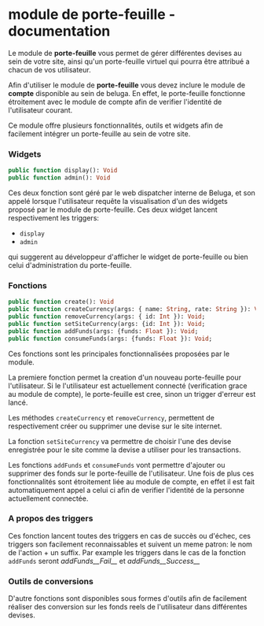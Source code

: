 module de porte-feuille - documentation
=============================

Le module de __porte-feuille__ vous permet de gérer différentes devises au sein de votre site,
ainsi qu'un porte-feuille virtuel qui pourra être attribué a chacun de vos utilisateur.

Afin d'utiliser le module de __porte-feuille__ vous devez inclure le module de __compte__ disponible au sein 
de beluga. En effet, le porte-feuille fonctionne étroitement avec le module de compte afin de verifier
l'identité de l'utilisateur courant.

Ce module offre plusieurs fonctionnalités, outils et widgets afin de facilement intégrer un porte-feuille
au sein de votre site.

### Widgets


```Haxe
public function display(): Void
public function admin(): Void
```

Ces deux fonction sont géré par le web dispatcher interne de Beluga, et son appelé lorsque l'utilisateur
requête la visualisation d'un des widgets proposé par le module de porte-feuille. Ces deux widget lancent 
respectivement les triggers:

* `display`
* `admin`

qui suggerent au développeur d'afficher le widget de porte-feuille ou bien celui d'administration du porte-feuille.


### Fonctions

```Haxe
public function create(): Void
public function createCurrency(args: { name: String, rate: String }): Void;
public function removeCurrency(args: { id: Int }): Void;
public function setSiteCurrency(args: {id: Int }): Void;
public function addFunds(args: {funds: Float }): Void;
public function consumeFunds(args: {funds: Float }): Void;
```

Ces fonctions sont les principales fonctionnalisées proposées par le module.

La premiere fonction permet la creation d'un nouveau porte-feuille pour l'utilisateur. Si le l'utilisateur est 
actuellement connecté (verification grace au module de compte), le porte-feuille est cree, sinon un trigger
d'erreur est lancé.

Les méthodes `createCurrency` et `removeCurrency`, permettent de respectivement créer ou supprimer une devise
sur le site internet.

La fonction `setSiteCurrency` va permettre de choisir l'une des devise enregistrée pour le site comme la 
devise a utiliser pour les transactions.

Les fonctions `addFunds` et `consumeFunds` vont permettre d'ajouter ou supprimer des fonds sur le porte-feuille 
de l'utilisateur. Une fois de plus ces fonctionnalités sont étroitement liée au module de compte, en effet
il est fait automatiquement appel a celui ci afin de verifier l'identité de la personne actuellement connectée.

### A propos des triggers

Ces fonction lancent toutes des triggers en cas de succès ou d'échec, ces triggers son facilement reconnaissables 
et suivent un meme patron: le nom de l'action + un suffix. Par example les triggers dans le cas de la fonction 
`addFunds` seront *addFunds__Fail__* et *addFunds__Success__*

### Outils de conversions

D'autre fonctions sont disponibles sous formes d'outils afin de facilement réaliser des conversion sur
les fonds reels de l'utilisateur dans différentes devises.

